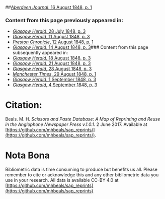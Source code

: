 ##[*Aberdeen Journal*, 16 August 1848, p. 1](https://mhbeals.github.io/sap_html/Aberdeen-Journal/Aberdeen-Journal-16-August-1848-p-1)

### Content from this page previously appeared in:
+ [*Glasgow Herald*, 28 July 1848, p. 3](https://mhbeals.github.io/sap_html/Glasgow-Herald/Glasgow-Herald-28-July-1848-p-3)
+ [*Glasgow Herald*, 11 August 1848, p. 3](https://mhbeals.github.io/sap_html/Glasgow-Herald/Glasgow-Herald-11-August-1848-p-3)
+ [*Preston Chronicle*, 12 August 1848, p. 1](https://mhbeals.github.io/sap_html/Preston-Chronicle/Preston-Chronicle-12-August-1848-p-1)
+ [*Glasgow Herald*, 14 August 1848, p. 3](https://mhbeals.github.io/sap_html/Glasgow-Herald/Glasgow-Herald-14-August-1848-p-3)### Content from this page subsequently appeared in:
+ [*Glasgow Herald*, 18 August 1848, p. 3](https://mhbeals.github.io/sap_html/Glasgow-Herald/Glasgow-Herald-18-August-1848-p-3)
+ [*Glasgow Herald*, 21 August 1848, p. 3](https://mhbeals.github.io/sap_html/Glasgow-Herald/Glasgow-Herald-21-August-1848-p-3)
+ [*Glasgow Herald*, 28 August 1848, p. 3](https://mhbeals.github.io/sap_html/Glasgow-Herald/Glasgow-Herald-28-August-1848-p-3)
+ [*Manchester Times*, 29 August 1848, p. 1](https://mhbeals.github.io/sap_html/Manchester-Times/Manchester-Times-29-August-1848-p-1)
+ [*Glasgow Herald*, 1 September 1848, p. 3](https://mhbeals.github.io/sap_html/Glasgow-Herald/Glasgow-Herald-1-September-1848-p-3)
+ [*Glasgow Herald*, 4 September 1848, p. 3](https://mhbeals.github.io/sap_html/Glasgow-Herald/Glasgow-Herald-4-September-1848-p-3)
                    
# Citation: 

Beals. M. H. *Scissors and Paste Database: A Map of Reprinting and Reuse in the Anglophone Newspaper Press v.1.0.1.* 2 June 2017. Available at [https://github.com/mhbeals/sap_reprints/](https://github.com/mhbeals/sap_reprints/). 
                    
# Nota Bona

Bibliometric data is time consuming to produce but benefits us all. Please remember to cite or acknowledge this and any other bibliometric data you use in your research. All data is available CC-BY 4.0 at [https://github.com/mhbeals/sap_reprints](https://github.com/mhbeals/sap_reprints)